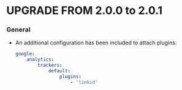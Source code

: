 UPGRADE FROM 2.0.0 to 2.0.1
===========================

### General

  * An additional configuration has been included to attach plugins:

    ```yaml
    google:
        analytics:
            trackers:
                default:
                    plugins:
            	        - 'linkid'
    ```

